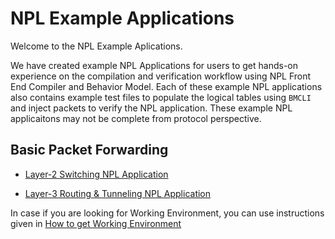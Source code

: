 # NPL Example Applications

Welcome to the NPL Example Aplications. 

We have created example NPL Applications for users to get hands-on experience on the compilation and verification workflow using NPL Front End Compiler and Behavior Model.  Each of these example NPL applications also contains example test files to populate the logical tables using ```BMCLI``` and inject packets to verify the NPL application. These example NPL applicaitons may not be complete from protocol perspective. 

## Basic Packet Forwarding

 - [Layer-2 Switching NPL Application](https://github.com/nplang/NPL-Example-Applications/tree/master/Layer-2)
 
 - [Layer-3 Routing & Tunneling NPL Application](https://github.com/nplang/NPL-Example-Applications/tree/master/Layer-3)
 
 
In case if you are looking for Working Environment, you can use instructions given in [How to get Working Environment](https://github.com/nplang/NPL-Tutorials#how-to-get-a-working-environment) 
